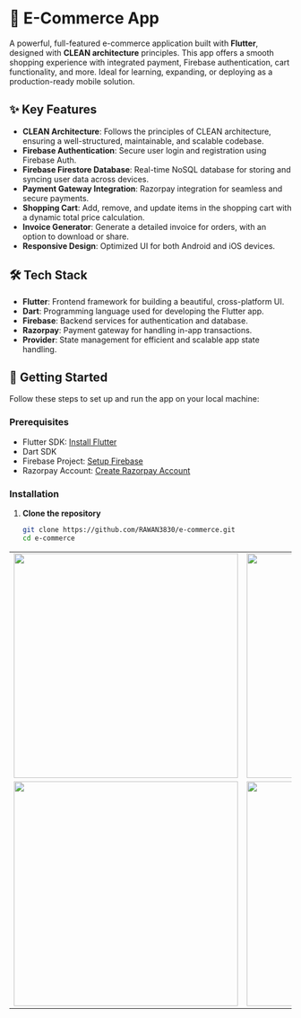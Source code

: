 # 🛒 E-Commerce App

A powerful, full-featured e-commerce application built with **Flutter**, designed with **CLEAN architecture** principles. This app offers a smooth shopping experience with integrated payment, Firebase authentication, cart functionality, and more. Ideal for learning, expanding, or deploying as a production-ready mobile solution.

## ✨ Key Features

- **CLEAN Architecture**: Follows the principles of CLEAN architecture, ensuring a well-structured, maintainable, and scalable codebase.
- **Firebase Authentication**: Secure user login and registration using Firebase Auth.
- **Firebase Firestore Database**: Real-time NoSQL database for storing and syncing user data across devices.
- **Payment Gateway Integration**: Razorpay integration for seamless and secure payments.
- **Shopping Cart**: Add, remove, and update items in the shopping cart with a dynamic total price calculation.
- **Invoice Generator**: Generate a detailed invoice for orders, with an option to download or share.
- **Responsive Design**: Optimized UI for both Android and iOS devices.

## 🛠️ Tech Stack

- **Flutter**: Frontend framework for building a beautiful, cross-platform UI.
- **Dart**: Programming language used for developing the Flutter app.
- **Firebase**: Backend services for authentication and database.
- **Razorpay**: Payment gateway for handling in-app transactions.
- **Provider**: State management for efficient and scalable app state handling.

## 🚀 Getting Started

Follow these steps to set up and run the app on your local machine:

### Prerequisites

- Flutter SDK: [Install Flutter](https://flutter.dev/docs/get-started/install)
- Dart SDK
- Firebase Project: [Setup Firebase](https://firebase.google.com/docs/flutter/setup)
- Razorpay Account: [Create Razorpay Account](https://razorpay.com/)

### Installation

1. **Clone the repository**
   ```bash
   git clone https://github.com/RAWAN3830/e-commerce.git
   cd e-commerce
<table>
   <tr> <td>
   <img src="https://github.com/RAWAN3830/e-commerce/blob/main/screenshots/registration.png" height="400"/>
</td> <td>
   <img src="https://github.com/RAWAN3830/e-commerce/blob/main/screenshots/login.png" height="400"/>
</td> <td>
   <img src="https://github.com/RAWAN3830/e-commerce/blob/main/screenshots/home1.png" height="400"/>
</td> <td>
      <img src="https://github.com/RAWAN3830/e-commerce/blob/main/screenshots/home2.png" height="400"/>
   </td>  </tr> 
   <td>
      <img src="https://github.com/RAWAN3830/e-commerce/blob/main/screenshots/discription.png" height="400"/>
   </td> <td>
      <img src="https://github.com/RAWAN3830/e-commerce/blob/main/screenshots/razorpay1.png" height="400"/>
   </td>
  <td>
      <img src="https://github.com/RAWAN3830/e-commerce/blob/main/screenshots/invoice_screen.png" height="400"/>
   </td>
<td>
      <img src="https://github.com/RAWAN3830/e-commerce/blob/main/screenshots/cart1" height="400"/>
   </td>
</tr> 
</table>

   

